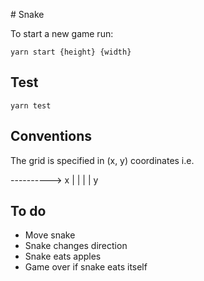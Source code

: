 # Snake

To start a new game run:

`yarn start {height} {width}` 

## Test

`yarn test`

## Conventions

The grid is specified in (x, y) coordinates i.e.

 ----------> x
|
|
|
|
y 

## To do

- Move snake
- Snake changes direction
- Snake eats apples
- Game over if snake eats itself
